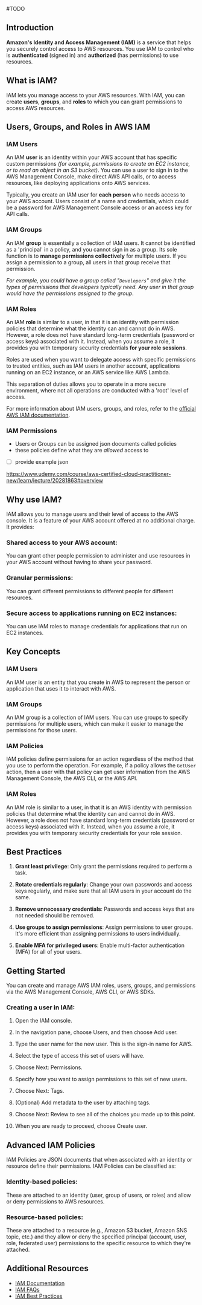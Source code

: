 #TODO
 
## Introduction

**Amazon's Identity and Access Management (IAM)** is a service that helps you securely control access to AWS resources. You use IAM to control who is **authenticated** (signed in) and **authorized** (has permissions) to use resources.

## What is IAM? <a name="what-is-iam"></a>

IAM lets you manage access to your AWS resources. With IAM, you can create **users**, **groups**, and **roles** to which you can grant permissions to access AWS resources.

## Users, Groups, and Roles in AWS IAM
<a name="users"></a>
### IAM Users

An IAM **user** is an identity within your AWS account that has specific custom permissions *(for example, permissions to create an EC2 instance, or to read an object in an S3 bucket)*. You can use a user to sign in to the AWS Management Console, make direct AWS API calls, or to access resources, like deploying applications onto AWS services.

Typically, you create an IAM user for **each person** who needs access to your AWS account. Users consist of a name and credentials, which could be a password for AWS Management Console access or an access key for API calls.

<a name="groups"></a>
### IAM Groups

An IAM **group** is essentially a collection of IAM users. It cannot be identified as a 'principal' in a policy, and you cannot sign in as a group. Its sole function is to **manage permissions collectively** for multiple users. If you assign a permission to a group, all users in that group receive that permission.

*For example, you could have a group called "`Developers`" and give it the types of permissions that developers typically need. Any user in that group would have the permissions assigned to the group*.

<a name="roles"></a>
### IAM Roles

An IAM **role** is similar to a user, in that it is an identity with permission policies that determine what the identity can and cannot do in AWS. However, a role does not have standard long-term credentials (password or access keys) associated with it. Instead, when you assume a role, it provides you with temporary security credentials **for your role sessions**. 

Roles are used when you want to delegate access with specific permissions to trusted entities, such as IAM users in another account, applications running on an EC2 instance, or an AWS service like AWS Lambda.

This separation of duties allows you to operate in a more secure environment, where not all operations are conducted with a 'root' level of access.

For more information about IAM users, groups, and roles, refer to the [official AWS IAM documentation](https://docs.aws.amazon.com/IAM/latest/UserGuide/id.html).


### IAM Permissions
- Users or Groups can be assigned json documents called policies
- these policies define what they are *allowed* access to 
- [ ] provide example json

https://www.udemy.com/course/aws-certified-cloud-practitioner-new/learn/lecture/20281863#overview

## Why use IAM? <a name="why-use-iam"></a>

IAM allows you to manage users and their level of access to the AWS console. It is a feature of your AWS account offered at no additional charge. It provides:

### Shared access to your AWS account: 
You can grant other people permission to administer and use resources in your AWS account without having to share your password.

### Granular permissions: 
You can grant different permissions to different people for different resources.

### Secure access to applications running on EC2 instances: 
You can use IAM roles to manage credentials for applications that run on EC2 instances.

## Key Concepts <a name="key-concepts"></a>

### IAM Users
An IAM user is an entity that you create in AWS to represent the person or application that uses it to interact with AWS.

### IAM Groups
An IAM group is a collection of IAM users. You can use groups to specify permissions for multiple users, which can make it easier to manage the permissions for those users.

### IAM Policies
IAM policies define permissions for an action regardless of the method that you use to perform the operation. For example, if a policy allows the `GetUser` action, then a user with that policy can get user information from the AWS Management Console, the AWS CLI, or the AWS API.

### IAM Roles
An IAM role is similar to a user, in that it is an AWS identity with permission policies that determine what the identity can and cannot do in AWS. However, a role does not have standard long-term credentials (password or access keys) associated with it. Instead, when you assume a role, it provides you with temporary security credentials for your role session.

## Best Practices <a name="best-practices"></a>

1. **Grant least privilege**: Only grant the permissions required to perform a task.

2. **Rotate credentials regularly**: Change your own passwords and access keys regularly, and make sure that all IAM users in your account do the same.

3. **Remove unnecessary credentials**: Passwords and access keys that are not needed should be removed.

4. **Use groups to assign permissions**: Assign permissions to user groups. It's more efficient than assigning permissions to users individually.

5. **Enable MFA for privileged users**: Enable multi-factor authentication (MFA) for all of your users.

## Getting Started <a name="getting-started"></a>

You can create and manage AWS IAM roles, users, groups, and permissions via the AWS Management Console, AWS CLI, or AWS SDKs.

### **Creating a user in IAM**:
1. Open the IAM console.

2. In the navigation pane, choose Users, and then choose Add user.

3. Type the user name for the new user. This is the sign-in name for AWS.

4. Select the type of access this set of users will have.

5. Choose Next: Permissions.

6. Specify how you want to assign permissions to this set of new users.

7. Choose Next: Tags.

8. (Optional) Add metadata to the user by attaching tags.

9. Choose Next: Review to see all of the choices you made up to this point.

10. When you are ready to proceed, choose Create user.


## Advanced IAM Policies <a name="advanced-policies"></a>

IAM Policies are JSON documents that when associated with an identity or resource define their permissions. IAM Policies can be classified as:

### Identity-based policies: 
These are attached to an identity (user, group of users, or roles) and allow or deny permissions to AWS resources.

### Resource-based policies: 
These are attached to a resource (e.g., Amazon S3 bucket, Amazon SNS topic, etc.) and they allow or deny the specified principal (account, user, role, federated user) permissions to the specific resource to which they're attached.

## Additional Resources <a name="additional-resources"></a>

- [IAM Documentation](https://docs.aws.amazon.com/IAM/latest/UserGuide/introduction.html)
- [IAM FAQs](https://aws.amazon.com/iam/faqs/)
- [IAM Best Practices](https://docs.aws.amazon.com/IAM/latest/UserGuide/best-practices.html)
